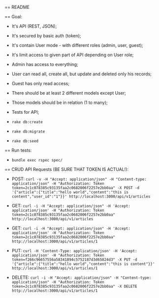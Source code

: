 == README

== Goal:

- It's API (REST, JSON);
- It's secured by basic auth (token);
- It's contain User mode - with different roles (admin, user, guest);
- It's limit access to given part of API depending on User role;
- Admin has access to everything;
- User can read all, create all, but update and deleted only his records;
- Guest has only read access;
- There should be at least 2 different models except User;
- Those models should be in relation (1 to many);
- Tests for API;

- ```rake db:create```
- ```rake db:migrate```
- ```rake db:seed```

== Run tests:

- ```bundle exec rspec spec/```

== CRUD API Requests (BE SURE THAT TOKEN IS ACTUAL!):

* POST: ```curl -v -H "Accept: application/json" -H "Content-type: application/json" -H "Authorization: Token token=2c1c078385c93135faa2c0682006f2257e2bb0aa" -X POST -d '{"article":{"title":"hello world","content":"this is content","user_id":"1"}}' http://localhost:3000/api/v1/articles```

* GET: ```curl -i -H "Accept: application/json" -H 'Accept: application/json' -H "Authorization: Token token=2c1c078385c93135faa2c0682006f2257e2bb0aa" http://localhost:3000/api/v1/articles```

* GET: ```curl -i -H "Accept: application/json" -H 'Accept: application/json' -H "Authorization: Token token=2c1c078385c93135faa2c0682006f2257e2bb0aa" http://localhost:3000/api/v1/articles/1```

* PUT: ```curl -H 'Content-Type: application/json' -H 'Accept: application/json' -H "Authorization: Token token=f266c96657556a58341894c5752187d3d65824d3" -X PUT -d '{"article":{"title":"hello world","content":"this is content"}}' http://localhost:3000/api/v1/articles/1```

* DELETE: ```curl -i -H "Accept: application/json" -H "Content-type: application/json" -H "Authorization: Token token=2c1c078385c93135faa2c0682006f2257e2bb0aa" -X DELETE http://localhost:3000/api/v1/articles/1```
